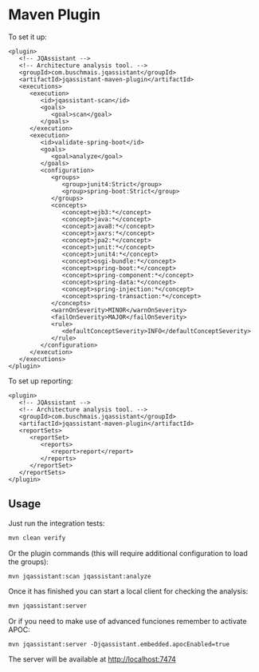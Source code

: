 # Maven Plugin

To set it up:

```markup
<plugin>
   <!-- JQAssistant -->
   <!-- Architecture analysis tool. -->
   <groupId>com.buschmais.jqassistant</groupId>
   <artifactId>jqassistant-maven-plugin</artifactId>
   <executions>
      <execution>
         <id>jqassistant-scan</id>
         <goals>
            <goal>scan</goal>
         </goals>
      </execution>
      <execution>
         <id>validate-spring-boot</id>
         <goals>
            <goal>analyze</goal>
         </goals>
         <configuration>
            <groups>
               <group>junit4:Strict</group>
               <group>spring-boot:Strict</group>
            </groups>
            <concepts>
               <concept>ejb3:*</concept>
               <concept>java:*</concept>
               <concept>java8:*</concept>
               <concept>jaxrs:*</concept>
               <concept>jpa2:*</concept>
               <concept>junit:*</concept>
               <concept>junit4:*</concept>
               <concept>osgi-bundle:*</concept>
               <concept>spring-boot:*</concept>
               <concept>spring-component:*</concept>
               <concept>spring-data:*</concept>
               <concept>spring-injection:*</concept>
               <concept>spring-transaction:*</concept>
            </concepts>
            <warnOnSeverity>MINOR</warnOnSeverity>
            <failOnSeverity>MAJOR</failOnSeverity>
            <rule>
               <defaultConceptSeverity>INFO</defaultConceptSeverity>
            </rule>
         </configuration>
      </execution>
   </executions>
</plugin>
```

To set up reporting:

```markup
<plugin>
   <!-- JQAssistant -->
   <!-- Architecture analysis tool. -->
   <groupId>com.buschmais.jqassistant</groupId>
   <artifactId>jqassistant-maven-plugin</artifactId>
   <reportSets>
      <reportSet>
         <reports>
            <report>report</report>
         </reports>
      </reportSet>
   </reportSets>
</plugin>
```

## Usage

Just run the integration tests:

```bash
mvn clean verify
```

Or the plugin commands \(this will require additional configuration to load the groups\):

```text
mvn jqassistant:scan jqassistant:analyze
```

Once it has finished you can start a local client for checking the analysis:

```bash
mvn jqassistant:server
```

Or if you need to make use of advanced funciones remember to activate APOC:

```text
mvn jqassistant:server -Djqassistant.embedded.apocEnabled=true
```

The server will be available at [http://localhost:7474](http://localhost:7474)

